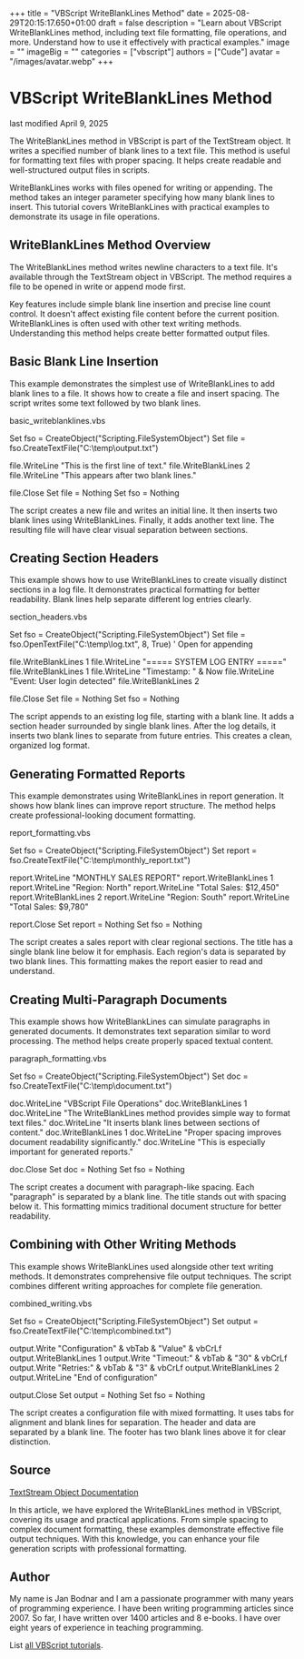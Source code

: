 +++
title = "VBScript WriteBlankLines Method"
date = 2025-08-29T20:15:17.650+01:00
draft = false
description = "Learn about VBScript WriteBlankLines method, including text file formatting, file operations, and more. Understand how to use it effectively with practical examples."
image = ""
imageBig = ""
categories = ["vbscript"]
authors = ["Cude"]
avatar = "/images/avatar.webp"
+++

# VBScript WriteBlankLines Method

last modified April 9, 2025

The WriteBlankLines method in VBScript is part of the
TextStream object. It writes a specified number of blank lines to
a text file. This method is useful for formatting text files with proper spacing.
It helps create readable and well-structured output files in scripts.

WriteBlankLines works with files opened for writing or appending.
The method takes an integer parameter specifying how many blank lines to insert.
This tutorial covers WriteBlankLines with practical examples to
demonstrate its usage in file operations.

## WriteBlankLines Method Overview

The WriteBlankLines method writes newline characters to a text
file. It's available through the TextStream object in VBScript.
The method requires a file to be opened in write or append mode first.

Key features include simple blank line insertion and precise line count control.
It doesn't affect existing file content before the current position.
WriteBlankLines is often used with other text writing methods.
Understanding this method helps create better formatted output files.

## Basic Blank Line Insertion

This example demonstrates the simplest use of WriteBlankLines to
add blank lines to a file. It shows how to create a file and insert spacing.
The script writes some text followed by two blank lines.

basic_writeblanklines.vbs
  

Set fso = CreateObject("Scripting.FileSystemObject")
Set file = fso.CreateTextFile("C:\temp\output.txt")

file.WriteLine "This is the first line of text."
file.WriteBlankLines 2
file.WriteLine "This appears after two blank lines."

file.Close
Set file = Nothing
Set fso = Nothing

The script creates a new file and writes an initial line. It then inserts two
blank lines using WriteBlankLines. Finally, it adds another text
line. The resulting file will have clear visual separation between sections.

## Creating Section Headers

This example shows how to use WriteBlankLines to create visually
distinct sections in a log file. It demonstrates practical formatting for
better readability. Blank lines help separate different log entries clearly.

section_headers.vbs
  

Set fso = CreateObject("Scripting.FileSystemObject")
Set file = fso.OpenTextFile("C:\temp\log.txt", 8, True) ' Open for appending

file.WriteBlankLines 1
file.WriteLine "===== SYSTEM LOG ENTRY ====="
file.WriteBlankLines 1
file.WriteLine "Timestamp: " &amp; Now
file.WriteLine "Event: User login detected"
file.WriteBlankLines 2

file.Close
Set file = Nothing
Set fso = Nothing

The script appends to an existing log file, starting with a blank line. It adds
a section header surrounded by single blank lines. After the log details, it
inserts two blank lines to separate from future entries. This creates a clean,
organized log format.

## Generating Formatted Reports

This example demonstrates using WriteBlankLines in report
generation. It shows how blank lines can improve report structure. The method
helps create professional-looking document formatting.

report_formatting.vbs
  

Set fso = CreateObject("Scripting.FileSystemObject")
Set report = fso.CreateTextFile("C:\temp\monthly_report.txt")

report.WriteLine "MONTHLY SALES REPORT"
report.WriteBlankLines 1
report.WriteLine "Region: North"
report.WriteLine "Total Sales: $12,450"
report.WriteBlankLines 2
report.WriteLine "Region: South"
report.WriteLine "Total Sales: $9,780"

report.Close
Set report = Nothing
Set fso = Nothing

The script creates a sales report with clear regional sections. The title has a
single blank line below it for emphasis. Each region's data is separated by two
blank lines. This formatting makes the report easier to read and understand.

## Creating Multi-Paragraph Documents

This example shows how WriteBlankLines can simulate paragraphs in
generated documents. It demonstrates text separation similar to word processing.
The method helps create properly spaced textual content.

paragraph_formatting.vbs
  

Set fso = CreateObject("Scripting.FileSystemObject")
Set doc = fso.CreateTextFile("C:\temp\document.txt")

doc.WriteLine "VBScript File Operations"
doc.WriteBlankLines 1
doc.WriteLine "The WriteBlankLines method provides simple way to format text files."
doc.WriteLine "It inserts blank lines between sections of content."
doc.WriteBlankLines 1
doc.WriteLine "Proper spacing improves document readability significantly."
doc.WriteLine "This is especially important for generated reports."

doc.Close
Set doc = Nothing
Set fso = Nothing

The script creates a document with paragraph-like spacing. Each "paragraph" is
separated by a blank line. The title stands out with spacing below it. This
formatting mimics traditional document structure for better readability.

## Combining with Other Writing Methods

This example shows WriteBlankLines used alongside other text
writing methods. It demonstrates comprehensive file output techniques. The
script combines different writing approaches for complete file generation.

combined_writing.vbs
  

Set fso = CreateObject("Scripting.FileSystemObject")
Set output = fso.CreateTextFile("C:\temp\combined.txt")

output.Write "Configuration" &amp; vbTab &amp; "Value" &amp; vbCrLf
output.WriteBlankLines 1
output.Write "Timeout:" &amp; vbTab &amp; "30" &amp; vbCrLf
output.Write "Retries:" &amp; vbTab &amp; "3" &amp; vbCrLf
output.WriteBlankLines 2
output.WriteLine "End of configuration"

output.Close
Set output = Nothing
Set fso = Nothing

The script creates a configuration file with mixed formatting. It uses tabs for
alignment and blank lines for separation. The header and data are separated by a
blank line. The footer has two blank lines above it for clear distinction.

## Source

[TextStream Object Documentation](https://learn.microsoft.com/en-us/previous-versions/windows/internet-explorer/ie-developer/scripting-articles/saxfz1x4(v=vs.84))

In this article, we have explored the WriteBlankLines method in
VBScript, covering its usage and practical applications. From simple spacing to
complex document formatting, these examples demonstrate effective file output
techniques. With this knowledge, you can enhance your file generation scripts
with professional formatting.

## Author

My name is Jan Bodnar and I am a passionate programmer with many years of
programming experience. I have been writing programming articles since 2007. So
far, I have written over 1400 articles and 8 e-books. I have over eight years of
experience in teaching programming.

List [all VBScript tutorials](/vbscript/).
